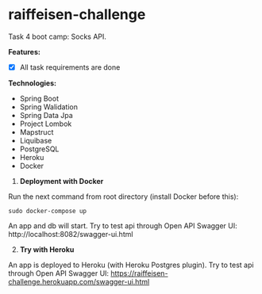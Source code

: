 # raiffeisen-challenge
Task 4 boot camp: Socks API.

**Features:**
- [x] All task requirements are done

**Technologies:**
- Spring Boot
- Spring Walidation
- Spring Data Jpa
- Project Lombok
- Mapstruct
- Liquibase
- PostgreSQL
- Heroku
- Docker

1. **Deployment with Docker** 

Run the next command from root directory (install Docker before this):
```
sudo docker-compose up
```
An app and db will start. Try to test api through Open API Swagger UI: http://localhost:8082/swagger-ui.html



2. **Try with Heroku**

An app is deployed to Heroku (with Heroku Postgres plugin). Try to test api through Open API Swagger UI: https://raiffeisen-challenge.herokuapp.com/swagger-ui.html
